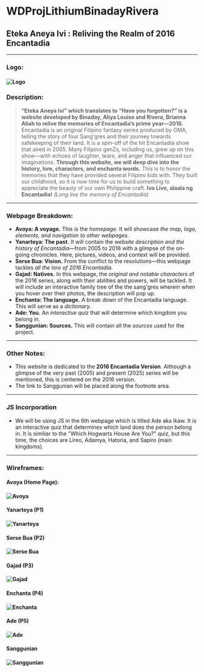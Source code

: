 # WDProjLithiumBinadayRivera
## Eteka Aneya Ivi : Reliving the Realm of 2016 Encantadia
******
### Logo:
#### ![Logo](encantadia_logo.png)

### Description:
> **“Eteka Aneya Ivi” which translates to “Have you forgotten?” is a website developed by Binaday, Aliya Louise and Rivera, Brianna Aliah to relive the memories of Encantadia’s prime year—2016.** Encantadia is an original Filipino fantasy series produced by GMA, telling the story of four Sang'gres and their journey towards safekeeping of their land. It is a spin-off of the hit Encantadia show that aired in 2005. Many Filipino genZs, including us, grew up on this show—with echoes of laughter, tears, and anger that influenced our imaginations. **Through this website, we will deep dive into the history, lore, characters, and enchanta words.** This is to honor the memories that they have provided several Filipino kids with. They built our childhood, so it is now time for us to build something to appreciate the beauty of our own Philippine craft. **Ivo Live, alaala ng Encantadia!** *(Long live the memory of Encantadia)*
******
### Webpage Breakdown:
* **Avoya: A voyage.** This is the *homepage*. It will showcase *the map, logo, elements, and navigation to other webpages.*
* **Yanarteya: The past.** It will contain the *website description and the history of Encantadia*—from 2005 to 2016 with a glimpse of the on-going chronicles. Here, pictures, videos, and context will be provided.
* **Serse Bua: Vision.** From the conflict to the resolutions—this webpage tackles *all the lore of 2016 Encantadia.*
* **Gajad: Natives.** In this webpage, the *original and notable characters* of the 2016 series, along with their abilities and powers, will be tackled. It will include an interactive family tree of the the sang'gres wherein when you hover over their photos, the description will pop up.
* **Enchanta: The language.** A break down of the Encantadia language. This will serve as a *dictionary*.
* **Ade: You.** An *interactive quiz* that will determine which kingdom you belong in.
* **Sanggunian: Sources.** This will contain all the *sources* used for the project.
******
### Other Notes:
- This website is dedicated to the **2016 Encantadia Version**. Although a glimpse of the very past (2005) and present (2025) series will be mentioned, this is centered on the 2016 version.
- The link to Sanggunian will be placed along the footnote area.
******
### JS Incorporation
* We will be using JS in the 6th webpage which is titled Ade aka Ikaw. It is an interactive quiz that determines which land does the person belong in. It is similiar to the "Which Hogwarts House Are You?" quiz, but this time, the choices are Lireo, Adamya, Hatoria, and Sapiro (main kingdoms).
******
### Wireframes:
#### Avoya (Home Page):
#### ![Avoya](https://github.com/iyasrxz/WDProjLithiumBinadayRivera/blob/e40fc1091e1f5e8cabcf0d22b1f5ea5b160a4df4/images/Avoya.png)
#### Yanarteya (P1)
#### ![Yanarteya](https://github.com/iyasrxz/WDProjLithiumBinadayRivera/blob/411b3e1e719612d22cedcbde75918e34f9496122/images/Yanarteya.png)
#### Serse Bua (P2)
#### ![Serse Bua](https://github.com/iyasrxz/WDProjLithiumBinadayRivera/blob/f3fe70ad32841a939e5a2a0ecfa049ab724a2cab/images/Serse%20Bua.png)
#### Gajad (P3)
#### ![Gajad](https://github.com/iyasrxz/WDProjLithiumBinadayRivera/blob/8ba15b58874ee8713e6e7e8e1fbeaedf55fda359/images/Gajad.png)
#### Enchanta (P4)
#### ![Enchanta]()
#### Ade (P5)
#### ![Ade]()
#### Sanggunian
#### ![Sanggunian]()
